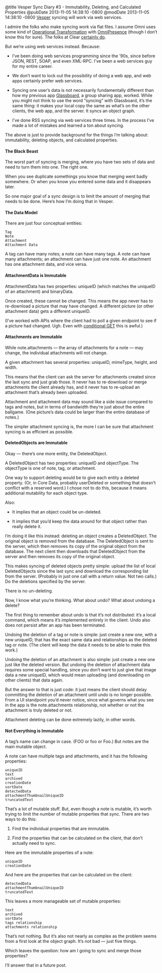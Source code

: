 @title Vesper Sync Diary #3 - Immutability, Deleting, and Calculated Properties
@pubDate 2013-11-05 14:38:10 -0800
@modDate 2013-11-05 14:38:10 -0800
[Vesper](http://vesperapp.co/) syncing will work via web services.

I admire the folks who make syncing work via flat files. I assume Omni uses some kind of [Operational Transformation](http://en.wikipedia.org/wiki/Operational_transformation) with [OmniPresence](http://www.omnigroup.com/omnipresence) (though I don’t know this for sure). The folks at Clear [certainly do](http://blog.helftone.com/clear-in-the-icloud/).

But we’re using web services instead. Because:

* I’ve been doing web services programming since the ’90s, since before JSON, REST, SOAP, and even XML-RPC. I’ve been a web services guy for my entire career.

* We don’t want to lock out the possibility of doing a web app, and web apps certainly prefer web services.

* Syncing one user’s data is not necessarily fundamentally different than how my previous app [Glassboard](http://glassboard.com/), a group sharing app, worked. While you might not think to use the word “syncing” with Glassboard, it’s the same thing: it makes your local copy the same as what’s on the other clients, the web app, and the server. It syncs an object graph.

* I’ve done RSS syncing via web services three times. In the process I’ve made a lot of mistakes and learned a ton about syncing.

The above is just to provide background for the things I’m talking about: immutability, deleting objects, and calculated properties.

#### The Black Beast

The worst part of syncing is merging, where you have two sets of data and need to turn them into one. The right one.

When you see duplicate somethings you know that merging went badly somewhere. Or when you know you entered some data and it disappears later.

So one major goal of a sync design is to limit the amount of merging that needs to be done. Here’s how I’m doing that in Vesper.

#### The Data Model

There are just four conceptual entities:

`Tag`<br />
`Note`<br />
`Attachment`<br />
`Attachment Data`

A tag can have many notes; a note can have many tags. A note can have many attachments; an attachment can have just one note. An attachment has one attachment data, and vice versa.

#### AttachmentData is Immutable

AttachmentData has two properties: uniqueID (which matches the uniqueID of an attachment) and binaryData.

Once created, these cannot be changed. This means the app never has to re-download a picture that may have changed. A different picture (or other attachment data) gets a different uniqueID.

(I’ve worked with APIs where the client had to poll a given endpoint to see if a picture had changed. Ugh. Even with [conditional GET](http://fishbowl.pastiche.org/2002/10/21/http_conditional_get_for_rss_hackers/) this is awful.)

#### Attachments are Immutable

While note.attachments — the array of attachments for a note — may change, the individual attachments will not change.

A given attachment has several properties: uniqueID, mimeType, height, and width.

This means that the client can ask the server for attachments created since the last sync and just grab those. It never has to re-download or merge attachments the client already has, and it never has to re-upload an attachment that’s already been uploaded.

Attachment and attachment data may sound like a side issue compared to tags and notes, but in terms of bandwidth they’re just about the entire ballgame. (One picture’s data could be larger than the entire database of notes.)

The simpler attachment syncing is, the more I can be sure that attachment syncing is as efficient as possible.

#### DeletedObjects are Immutable

Okay — there’s one more entity, the DeletedObject.

A DeletedObject has two properties: uniqueID and objectType. The objectType is one of note, tag, or attachment.

One way to support deleting would be to give each entity a deleted property. (Or, in Core Data, probably userDeleted or something that doesn’t conflict with a reserved word.) I chose not to do this, because it means additional mutability for each object type.

Also:

* It implies that an object could be un-deleted.

* It implies that you’d keep the data around for that object rather than really delete it.

I’m doing it like this instead: deleting an object creates a DeletedObject. The original object is removed from the database. The DeletedObject is sent to the server, which then removes its copy of the original object from the database. The next client then downloads that DeletedObject from the server and then removes its copy of the original object.

This makes syncing of deleted objects pretty simple: upload the list of local DeletedObjects since the last sync and download the corresponding list from the server. (Probably in just one call with a return value. Not two calls.) Do the deletions specified by the server.

There is no un-deleting.

Now, I know what you’re thinking. What about undo? What about undoing a delete?

The first thing to remember about undo is that it’s not distributed: it’s a local command, which means it’s implemented entirely in the client. Undo also does not persist after an app has been terminated.

Undoing the deletion of a tag or note is simple: just create a new one, with a new uniqueID, that has the exact same data and relationships as the deleted tag or note. (The client will keep the data it needs to be able to make this work.)

Undoing the deletion of an attachment is also simple: just create a new one just like the deleted version. But undoing the deletion of attachment data requires some special handling, since you don’t want to just give that image data a new uniqueID, which would mean uploading (and downloading on other clients) that data again.

But the answer to that is just code: it just means the client should delay committing the deletion of an attachment until undo is no longer possible. From a UI standpoint you’d never notice, since what governs what you see in the app is the note.attachments relationship, not whether or not the attachment is truly deleted or not.

Attachment deleting can be done extremely lazily, in other words.

#### Not Everything is Immutable

A tag’s name can change in case. (FOO or foo or Foo.) But notes are the main mutable object.

A note can have multiple tags and attachments, and it has the following properties:

`uniqueID`<br />
`text`<br />
`archived`<br />
`creationDate`<br />
`sortDate`<br />
`detectedData`<br />
`attachmentThumbnailUniqueID`<br />
`truncatedText`

That’s a lot of mutable stuff. But, even though a note is mutable, it’s worth trying to limit the number of mutable properties that sync. There are two ways to do this:

1. Find the individual properties that are immutable.

2. Find the properties that can be calculated on the client, that don’t actually need to sync.

Here are the immutable properties of a note:

`uniqueID`<br />
`creationDate`

And here are the properties that can be calculated on the client:

`detectedData`<br />
`attachmentThumbnailUniqueID`<br />
`truncatedText`

This leaves a more manageable set of mutable properties:

`text`<br />
`archived`<br />
`sortDate`<br />
`tags relationship`<br />
`attachments relationship`

That’s not nothing. But it’s also not nearly as complex as the problem seems from a first look at the object graph. It’s not bad — just five things.

Which leaves the question: how am I going to sync and merge those properties?

I’ll answer that in a future post.
